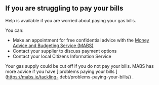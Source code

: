 ##  If you are struggling to pay your bills

Help is available if you are worried about paying your gas bills.

You can:

  * Make an appointment for free confidential advice with the [ Money Advice and Budgeting Service (MABS) ](https://www.mabs.ie/en/)
  * Contact your supplier to discuss payment options 
  * Contact your local Citizens Information Service 

Your gas supply could be cut off if you do not pay your bills. MABS has more
advice if you have [ problems paying your bills ](https://mabs.ie/tackling-
debt/problems-paying-your-bills/) .
